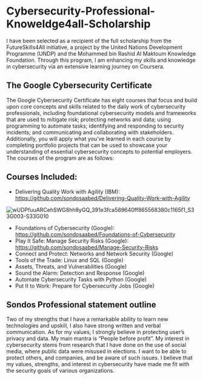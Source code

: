 # Cybersecurity-Professional-Knoweldge4all-Scholarship
I have been selected as a recipient of the full scholarship from the FutureSkills4All initiative, a project by the United Nations Development Programme (UNDP) and the Mohammed bin Rashid Al Maktoum Knowledge Foundation. Through this program, I am enhancing my skills and knowledge in cybersecurity via an extensive learning journey on Coursera.

## The Google Cybersecurity Certificate
The Google Cybersecurity Certificate has eight courses that focus and build upon core concepts and skills related to the daily work of cybersecurity professionals, including foundational cybersecurity models and frameworks that are used to mitigate risk; protecting networks and data; using programming to automate tasks; identifying and responding to security incidents; and communicating and collaborating with stakeholders. Additionally, you will apply what you’ve learned in each course by completing portfolio projects that can be used to showcase your understanding of essential cybersecurity concepts to potential employers. The courses of the program are as follows: 

## Courses Included:
- Delivering Quality Work with Agility (IBM): https://github.com/sondosaabed/Delivering-Quality-Work-with-Agility

![wUDPfuuARCehSWG8hh8yGQ_391e3fca589640ff865568380c1165f1_S33G003-S33G010](https://github.com/user-attachments/assets/1109190a-94f8-44b2-9bef-610166d83082)

- Foundations of Cybersecurity (Google): https://github.com/sondosaabed/Foundations-of-Cybersecurity
- Play It Safe: Manage Security Risks (Google): https://github.com/sondosaabed/Manage-Security-Risks
- Connect and Protect: Networks and Network Security (Google)
- Tools of the Trade: Linux and SQL (Google)
- Assets, Threats, and Vulnerabilities (Google)
- Sound the Alarm: Detection and Response (Google)
- Automate Cybersecurity Tasks with Python (Google)
- Put It to Work: Prepare for Cybersecurity Jobs (Google)

## Sondos Professional statement outline 
Two of my strengths that I have a remarkable ability to learn new technologies and upskill, I also have strong written and verbal communication. As for my values, I strongly believe in protecting user’s privacy and data. My main mantra is “People before profit”. My interest in cybersecurity stems from research that I have done on the use of social media, where public data were misused in elections. I want to be able to protect others, and companies, and be aware of such issues. I believe that my values, strengths, and interest in cybersecurity have made me fit with the security goals of various organizations. 
